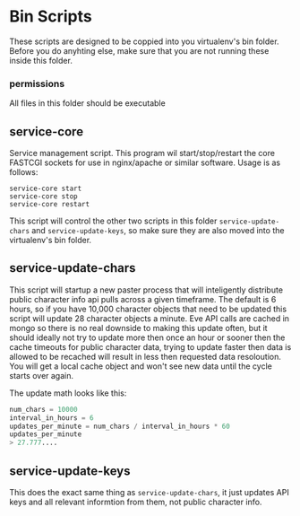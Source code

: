 # Bin Scripts

These scripts are designed to be coppied into you virtualenv's bin folder. Before you do anyhting else, make sure that you are not running these inside this folder.

### permissions

All files in this folder should be executable

## service-core

Service management script. This program wil start/stop/restart the core FASTCGI sockets for use in nginx/apache or similar software. Usage is as follows:

```shell
service-core start
service-core stop
service-core restart
```

This script will control the other two scripts in this folder `service-update-chars` and `service-update-keys`, so make sure they are also moved into the virtualenv's bin folder.

## service-update-chars

This script will startup a new paster process that will inteligently distribute public character info api pulls across a given timeframe. The default is 6 hours, so if you have 10,000 character objects that need to be updated this script will update 28 character objects a minute. Eve API calls are cached in mongo so there is no real downside to making this update often, but it should ideally not try to update more then once an hour or sooner then the cache timeouts for public character data, trying to update faster then data is allowed to be recached will result in less then requested data resoloution. You will get a local cache object and won't see new data until the cycle starts over again.

The update math looks like this:

```python
num_chars = 10000
interval_in_hours = 6
updates_per_minute = num_chars / interval_in_hours * 60
updates_per_minute
> 27.777....
```

## service-update-keys

This does the exact same thing as `service-update-chars`, it just updates API keys and all relevant informtion from them, not public character info.